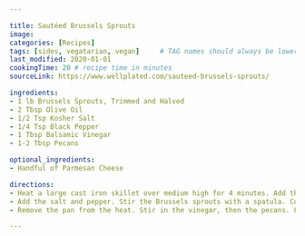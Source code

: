 ```yaml
---

title: Sautéed Brussels Sprouts
image:
categories: [Recipes]
tags: [sides, vegatarian, vegan]     # TAG names should always be lowercase
last_modified: 2020-01-01
cookingTime: 20 # recipe time in minutes
sourceLink: https://www.wellplated.com/sauteed-brussels-sprouts/

ingredients:
- 1 lb Brussels Sprouts, Trimmed and Halved
- 2 Tbsp Olive Oil
- 1/2 Tsp Kosher Salt
- 1/4 Tsp Black Pepper
- 1 Tbsp Balsamic Vinegar
- 1-2 Tbsp Pecans

optional_ingredients:
- Handful of Parmesan Cheese

directions:
- Heat a large cast iron skillet over medium high for 4 minutes. Add the oil. As soon as the oil is hot and shining (but before it starts smoking), swirl to cost the pan, then add the halved Brussels sprouts. Shake the skillet a little and prod them so that as many as possible are cut-side down. Let sit completely undisturbed for 5 to 8 minutes, until they develop a dark, caramelized sear.
- Add the salt and pepper. Stir the Brussels sprouts with a spatula. Continue cooking, stirring every few minutes, until the Brussels sprouts are browned all over and just turning tender the inside, about 6 to 8 additional minutes.
- Remove the pan from the heat. Stir in the vinegar, then the pecans. Let the residual heat of the skillet toast the nuts, stirring them very often so that they toast evenly on all sides and do not burn (if they aren’t toasting, return the skillet to low heat). As soon as the nuts are toasted, transfer the sprouts to a serving plate and sprinkle with cheese. Enjoy hot.

---
```

